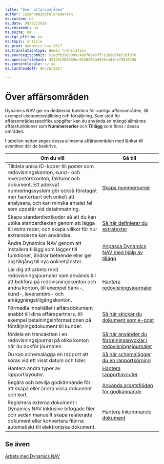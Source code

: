 ```yaml
---
title: "Över affärsområden"
author: SusanneWindfeldPedersen
ms.custom: na
ms.date: 09/22/2016
ms.reviewer: na
ms.suite: na
ms.tgt_pltfrm: na
ms.topic: article
ms-prod: dynamics-nav-2017
ms.translationtype: Human Translation
ms.sourcegitcommit: 51adfb3588099c496f0946ff71da5c6fe518f070
ms.openlocfilehash: d21481962689ec0258208ad920e441ee795167dd
ms.contentlocale: sv-se
ms.lasthandoff: 06/26/2017

---
```


# <a name="across-business-areas"></a>Över affärsområden

Dynamics NAV ger en dedikerad funktion för vanliga affärsområden, till exempel ekonomiinställning och försäljning. Som stöd för affärsområdesspecifika uppgifter kan du använda en mängd allmänna affärsfunktioner som **Nummerserier** och **Tillägg** som finns i dessa områden.

I tabellen nedan anges dessa allmänna affärsområden med länkar till avsnitten där de beskrivs.

|Om du vill   |Gå till   |
|-----|------|
|Tilldela unika ID-koder till poster som redovisningskonton, kund- och leverantörskonton, fakturor och dokument. Ett adekvat numreringssystem gör också företaget mer hanterbart och enkelt att analysera, och kan minska antalet fel som uppstår vid datainmatning.|[Skapa nummerserier](ui-create-number-series.md)|
|Skapa standardtextkoder så att du kan utöka standardtexten genom att lägga till extra rader, och skapa villkor för hur extraraderna kan användas.|[Så här definierar du extratexter](ui-how-define-ext-text.md)|
|Ändra Dynamics NAV genom att installera tillägg som lägger till funktioner, ändrar beteende eller ger dig tillgång till nya onlinetjänster.|[Anpassa Dynamics NAV med hjälp av tillägg](ui-extensions.md)|
|Lär dig att arbeta med redovisningsjournaler som används till att bokföra på redovisningskonton och andra konton, till exempel bank-, kund-, leverantörs- och anläggningstillgångskonton.|[Hantera redovisningsjournaler](ui-work-general-journals.md)|
|Förmedla innehållet i affärsdokument snabbt till dina affärspartners, till exempel betalningsinformationen på försäljningsdokument till kunder.|[Så här skickar du dokument som e-post](ui-how-send-documents-email.md)|
|fördela en transaktion i en redovisningsjournal på olika konton när du bokför journalen.|[Så här använder du fördelningsnycklar i redovisningsjournaler](ui-how-use-allocation-keys-general-journals.md)|
|Du kan schemalägga en rapport att köras vid ett visst datum och tider.|[Så här schemalägger du en rapportkörning](ui-schedule-report.md)|
|Hantera andra typer av rapportlayouter.|[Hantera rapportlayouter](ui-manage-report-layouts.md)|
|Begära och bevilja godkännande för att skapa eller ändra vissa dokument och kort.|[Använda arbetsflöden för godkännande](across-how-use-approval-workflows.md)|
|Registrera externa dokument i Dynamics NAV inklusive bifogade filer och sedan manuellt skapa relaterade dokument eller konvertera filerna automatiskt till elektroniska dokument.|[Hantera Inkommande dokument](across-income-documents.md)|

## <a name="see-also"></a>Se även
[Arbeta med Dynamics NAV](ui-work-product.md)


